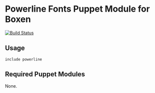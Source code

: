 # Powerline Fonts Puppet Module for Boxen

[![Build Status](https://travis-ci.org/awaxa/puppet-powerline.svg?branch=master)](https://travis-ci.org/awaxa/puppet-powerline)

## Usage

```puppet
include powerline
```

## Required Puppet Modules

None.
